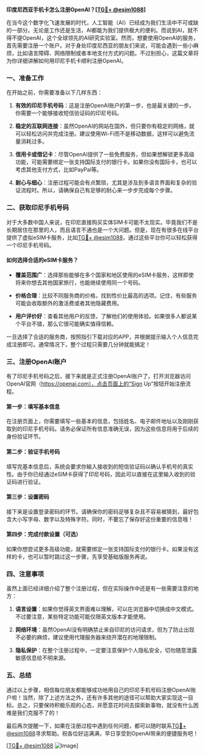 **印度尼西亚手机卡怎么注册OpenAI？[[TG💪+ @esim1088](https://t.me/s/esim1088)]**

在当今这个数字化飞速发展的时代，人工智能（AI）已经成为我们生活中不可或缺的一部分。无论是工作还是生活，AI都能为我们提供极大的便利。而说到AI，就不得不提OpenAI，这个全球领先的AI研究实验室。然而，想要使用OpenAI的服务，首先需要注册一个账户。对于身处印度尼西亚的朋友们来说，可能会遇到一些小麻烦，比如语言障碍、网络限制或者本地支付方式的问题。不过别担心，这篇文章将为你详细讲解如何用印尼手机卡顺利注册OpenAI。

### 一、准备工作

在开始之前，你需要准备以下几样东西：

1. **有效的印尼手机号码**：这是注册OpenAI账户的第一步，也是最关键的一步。你需要一个能够接收短信验证码的印尼号码。
   
2. **稳定的互联网连接**：虽然OpenAI的网站在国外，但只要你有稳定的网络，就可以轻松访问并完成注册。建议使用Wi-Fi而不是移动数据，这样可以避免流量消耗过多。

3. **信用卡或借记卡**：尽管OpenAI提供了一些免费服务，但如果想解锁更多高级功能，可能需要绑定一张支持国际支付的银行卡。如果你没有国际卡，也可以考虑其他支付方式，比如PayPal等。

4. **耐心与细心**：注册过程可能会有点繁琐，尤其是涉及到多语言界面和复杂的验证流程时。所以，请确保自己有足够的耐心来一步步完成每个步骤。

### 二、获取印尼手机号码

对于大多数中国人来说，在印尼直接购买实体SIM卡可能不太现实。毕竟我们不是长期居住在那里的人，而且语言不通也是一个大问题。但是，现在有很多在线平台提供了虚拟eSIM卡服务，比如[TG💪+ @esim1088](https://t.me/s/esim1088)，通过这些平台你可以轻松获得一个印尼手机号码。

#### 如何选择合适的eSIM卡服务？

- **覆盖范围广**：选择那些能够在多个国家和地区使用的eSIM卡服务，这样即使将来你想去其他国家旅行，也能继续使用同一个号码。
  
- **价格合理**：比较不同服务商的价格，找到性价比最高的选项。记住，有些服务可能会收取额外的激活费或者其他隐藏费用。

- **用户评价好**：查看其他用户的反馈，了解他们的使用体验。如果很多人都说某个平台不错，那么它很可能确实值得信赖。

一旦选择了合适的服务商，按照指引下载对应的APP，并根据提示输入个人信息完成注册即可。通常情况下，整个过程只需要几分钟就能搞定！

### 三、注册OpenAI账户

有了印尼手机号码之后，接下来就是正式注册OpenAI账户了。打开浏览器访问OpenAI官网（https://openai.com），点击页面上的“Sign Up”按钮开始注册流程。

#### 第一步：填写基本信息

在注册页面上，你需要填写一些基本的信息，包括姓名、电子邮件地址以及刚刚获取到的印尼手机号码。请务必保证所有信息准确无误，因为这些信息将用于后续的身份验证环节。

#### 第二步：验证手机号码

填写完基本信息后，系统会要求你输入接收到的短信验证码以确认手机号的真实性。由于你已经通过eSIM卡获得了印尼号码，因此可以直接在这里输入收到的验证码进行验证。

#### 第三步：设置密码

接下来是设置登录密码的环节。请确保你的密码足够复杂且不容易被猜到，最好包含大小写字母、数字以及特殊字符。同时，不要忘了保存好这份重要的信息哦！

#### 第四步：完成付款设置（可选）

如果你想尝试更多高级功能，就需要绑定一张支持国际支付的银行卡。如果没有这样的卡，也可以暂时跳过这一步骤，先享受基础版服务再说。

### 四、注意事项

虽然上面已经详细介绍了整个注册过程，但在实际操作中还是有一些需要注意的地方：

1. **语言设置**：如果你觉得英文界面难以理解，可以在浏览器中切换成中文模式。不过要注意，某些特定功能可能仅限英文版本才能使用。

2. **网络环境**：虽然OpenAI没有明确禁止来自印尼的访问请求，但为了防止出现不必要的麻烦，建议使用代理服务器来绕开潜在的地理限制。

3. **隐私保护**：在整个注册过程中，一定要注意保护个人隐私安全，切勿随意泄露敏感信息给不明来源。

### 五、总结

通过以上步骤，相信每位朋友都能够成功地用自己的印尼手机号码注册OpenAI账户啦！当然，除了上述方法之外，还有许多其他的途径可以帮助大家实现这一目标。总之，只要保持积极乐观的心态，并愿意花时间去探索新事物，就没有什么困难是我们克服不了的！

最后再次提醒一下，如果在注册过程中遇到任何问题，都可以随时联系[TG💪+ @esim1088](https://t.me/s/esim1088)寻求帮助。祝各位好运满满，早日享受到OpenAI带来的便捷服务吧！

[[TG💪+ @esim1088](https://t.me/s/esim1088) ![Image](https://i.postimg.cc/4NQfJmqS/Snipaste-2025-05-13-00-14-12.png)]